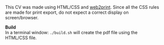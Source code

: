 This CV was made using HTML/CSS and [web2print](https://github.com/jonathanlurie/web2print). Since all the CSS rules are made for print export, do not expect a correct display on screen/browser.

**Build**  
In a terminal window: `./build.sh` will create the pdf file using the HTML/CSS file.
